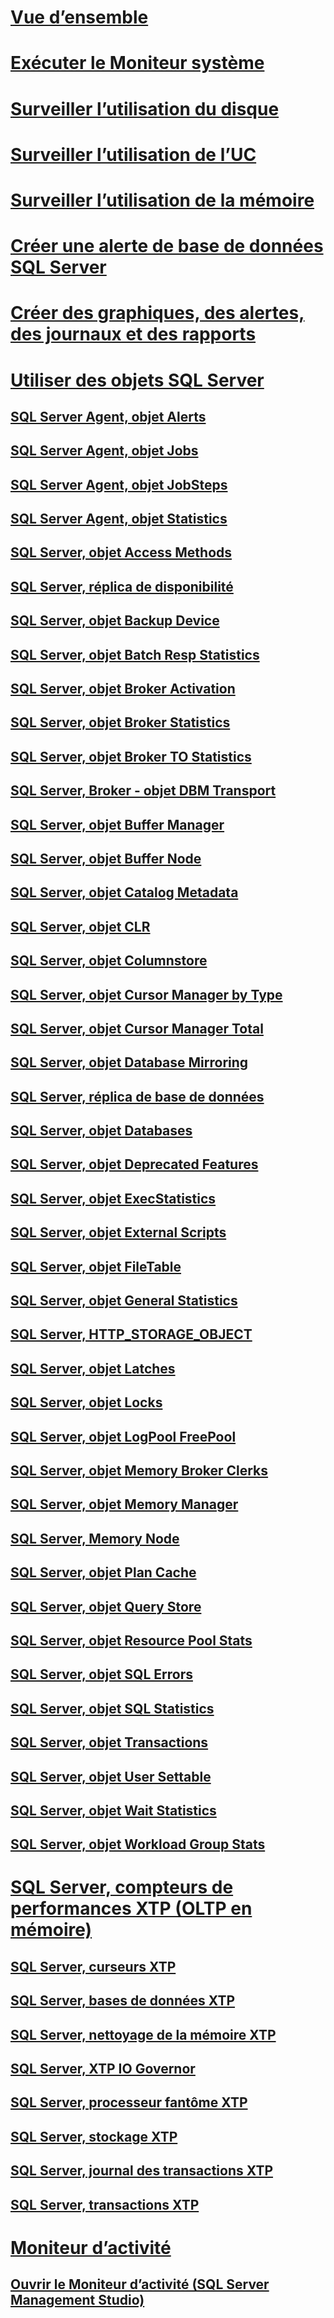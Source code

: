 # [Vue d’ensemble](monitor-resource-usage-system-monitor.md)  
# [Exécuter le Moniteur système](run-system-monitor.md)  
# [Surveiller l’utilisation du disque](monitor-disk-usage.md)  
# [Surveiller l’utilisation de l’UC](monitor-cpu-usage.md)  
# [Surveiller l’utilisation de la mémoire](monitor-memory-usage.md)  
# [Créer une alerte de base de données SQL Server](create-a-sql-server-database-alert.md)  
# [Créer des graphiques, des alertes, des journaux et des rapports](create-charts-alerts-logs-and-reports.md)  
# [Utiliser des objets SQL Server](use-sql-server-objects.md)  
## [SQL Server Agent, objet Alerts](sql-server-agent-alerts-object.md)  
## [SQL Server Agent, objet Jobs](sql-server-agent-jobs-object.md)  
## [SQL Server Agent, objet JobSteps](sql-server-agent-jobsteps-object.md)  
## [SQL Server Agent, objet Statistics](sql-server-agent-statistics-object.md)  
## [SQL Server, objet Access Methods](sql-server-access-methods-object.md)  
## [SQL Server, réplica de disponibilité](sql-server-availability-replica.md)  
## [SQL Server, objet Backup Device](sql-server-backup-device-object.md)  
## [SQL Server, objet Batch Resp Statistics](sql-server-batch-resp-statistics-object.md)  
## [SQL Server, objet Broker Activation](sql-server-broker-activation-object.md)  
## [SQL Server, objet Broker Statistics](sql-server-broker-statistics-object.md)  
## [SQL Server, objet Broker TO Statistics](sql-server-broker-to-statistics-object.md)  
## [SQL Server, Broker - objet DBM Transport](sql-server-broker-dbm-transport-object.md)  
## [SQL Server, objet Buffer Manager](sql-server-buffer-manager-object.md)  
## [SQL Server, objet Buffer Node](sql-server-buffer-node.md)  
## [SQL Server, objet Catalog Metadata](sql-server-catalog-metadata-object.md)  
## [SQL Server, objet CLR](sql-server-clr-object.md)  
## [SQL Server, objet Columnstore](sql-server-columnstore-object.md)  
## [SQL Server, objet Cursor Manager by Type](sql-server-cursor-manager-by-type-object.md)  
## [SQL Server, objet Cursor Manager Total](sql-server-cursor-manager-total-object.md)  
## [SQL Server, objet Database Mirroring](sql-server-database-mirroring-object.md)  
## [SQL Server, réplica de base de données](sql-server-database-replica.md)  
## [SQL Server, objet Databases](sql-server-databases-object.md)  
## [SQL Server, objet Deprecated Features](sql-server-deprecated-features-object.md)  
## [SQL Server, objet ExecStatistics](sql-server-execstatistics-object.md)  
## [SQL Server, objet External Scripts](sql-server-external-scripts-object.md)  
## [SQL Server, objet FileTable](sql-server-filetable-object.md)  
## [SQL Server, objet General Statistics](sql-server-general-statistics-object.md)  
## [SQL Server, HTTP_STORAGE_OBJECT](sql-server-http-storage-object.md)  
## [SQL Server, objet Latches](sql-server-latches-object.md)  
## [SQL Server, objet Locks](sql-server-locks-object.md)  
## [SQL Server, objet LogPool FreePool](sql-server-logpool-freepool-object.md)  
## [SQL Server, objet Memory Broker Clerks](sql-server-memory-broker-clerks-object.md)  
## [SQL Server, objet Memory Manager](sql-server-memory-manager-object.md)  
## [SQL Server, Memory Node](sql-server-memory-node.md)  
## [SQL Server, objet Plan Cache](sql-server-plan-cache-object.md)  
## [SQL Server, objet Query Store](sql-server-query-store-object.md)  
## [SQL Server, objet Resource Pool Stats](sql-server-resource-pool-stats-object.md)  
## [SQL Server, objet SQL Errors](sql-server-sql-errors-object.md)  
## [SQL Server, objet SQL Statistics](sql-server-sql-statistics-object.md)  
## [SQL Server, objet Transactions](sql-server-transactions-object.md)  
## [SQL Server, objet User Settable](sql-server-user-settable-object.md)  
## [SQL Server, objet Wait Statistics](sql-server-wait-statistics-object.md)  
## [SQL Server, objet Workload Group Stats](sql-server-workload-group-stats-object.md)  
# [SQL Server, compteurs de performances XTP (OLTP en mémoire)](sql-server-xtp-in-memory-oltp-performance-counters.md)  
## [SQL Server, curseurs XTP](sql-server-xtp-cursors.md)  
## [SQL Server, bases de données XTP](sql-server-xtp-databases.md)  
## [SQL Server, nettoyage de la mémoire XTP](sql-server-xtp-garbage-collection.md)  
## [SQL Server, XTP IO Governor](sql-server-xtp-io-governor.md)  
## [SQL Server, processeur fantôme XTP](sql-server-xtp-phantom-processor.md)  
## [SQL Server, stockage XTP](sql-server-xtp-storage.md)  
## [SQL Server, journal des transactions XTP](sql-server-xtp-transaction-log.md)  
## [SQL Server, transactions XTP](sql-server-xtp-transactions.md)  
# [Moniteur d’activité](activity-monitor.md)  
## [Ouvrir le Moniteur d’activité (SQL Server Management Studio)](open-activity-monitor-sql-server-management-studio.md)  
